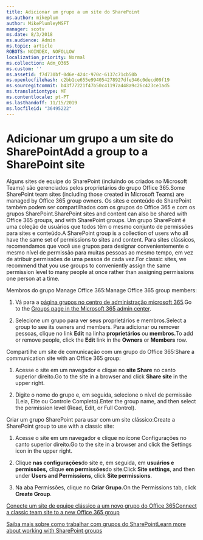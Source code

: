 ```yaml
---
title: Adicionar um grupo a um site do SharePoint
ms.author: mikeplum
author: MikePlumleyMSFT
manager: scotv
ms.date: 8/3/2018
ms.audience: Admin
ms.topic: article
ROBOTS: NOINDEX, NOFOLLOW
localization_priority: Normal
ms.collection: Adm_O365
ms.custom: ''
ms.assetid: f7d730bf-0d6e-424c-970c-6137c71cb50b
ms.openlocfilehash: c2bb1ce655e994054278927dfe346c0decd09f19
ms.sourcegitcommit: b43f77221f47b50c41197a448a9c26c423ce1ad5
ms.translationtype: MT
ms.contentlocale: pt-PT
ms.lasthandoff: 11/15/2019
ms.locfileid: "36495222"
---
```

# <a name="add-a-group-to-a-sharepoint-site"></a><span data-ttu-id="20580-102">Adicionar um grupo a um site do SharePoint</span><span class="sxs-lookup"><span data-stu-id="20580-102">Add a group to a SharePoint site</span></span>

<span data-ttu-id="20580-103">Alguns sites de equipe do SharePoint (incluindo os criados no Microsoft Teams) são gerenciados pelos proprietários do grupo Office 365.</span><span class="sxs-lookup"><span data-stu-id="20580-103">Some SharePoint team sites (including those created in Microsoft Teams) are managed by Office 365 group owners.</span></span> <span data-ttu-id="20580-104">Os sites e conteúdo do SharePoint também podem ser compartilhados com os grupos do Office 365 e com os grupos SharePoint.</span><span class="sxs-lookup"><span data-stu-id="20580-104">SharePoint sites and content can also be shared with Office 365 groups, and with SharePoint groups.</span></span> <span data-ttu-id="20580-105">Um grupo SharePoint é uma coleção de usuários que todos têm o mesmo conjunto de permissões para sites e conteúdo.</span><span class="sxs-lookup"><span data-stu-id="20580-105">A SharePoint group is a collection of users who all have the same set of permissions to sites and content.</span></span> <span data-ttu-id="20580-106">Para sites clássicos, recomendamos que você use grupos para designar convenientemente o mesmo nível de permissão para muitas pessoas ao mesmo tempo, em vez de atribuir permissões de uma pessoa de cada vez.</span><span class="sxs-lookup"><span data-stu-id="20580-106">For classic sites, we recommend that you use groups to conveniently assign the same permission level to many people at once rather than assigning permissions one person at a time.</span></span>
  
<span data-ttu-id="20580-107">Membros do grupo Manage Office 365:</span><span class="sxs-lookup"><span data-stu-id="20580-107">Manage Office 365 group members:</span></span>
  
1. <span data-ttu-id="20580-108">Vá para a [página grupos no centro de administração microsoft 365](https://portal.office.com/adminportal/home#/groups).</span><span class="sxs-lookup"><span data-stu-id="20580-108">Go to the [Groups page in the Microsoft 365 admin center](https://portal.office.com/adminportal/home#/groups).</span></span>
    
2. <span data-ttu-id="20580-109">Selecione um grupo para ver seus proprietários e membros.</span><span class="sxs-lookup"><span data-stu-id="20580-109">Select a group to see its owners and members.</span></span> <span data-ttu-id="20580-110">Para adicionar ou remover pessoas, clique no link **Edit** na linha **proprietários** ou **membros.**</span><span class="sxs-lookup"><span data-stu-id="20580-110">To add or remove people, click the **Edit** link in the **Owners** or **Members** row.</span></span> 
    
<span data-ttu-id="20580-111">Compartilhe um site de comunicação com um grupo do Office 365:</span><span class="sxs-lookup"><span data-stu-id="20580-111">Share a communication site with an Office 365 group:</span></span>
  
1. <span data-ttu-id="20580-112">Acesse o site em um navegador e clique no **site Share** no canto superior direito.</span><span class="sxs-lookup"><span data-stu-id="20580-112">Go to the site in a browser and click **Share site** in the upper right.</span></span> 
    
2. <span data-ttu-id="20580-113">Digite o nome do grupo e, em seguida, selecione o nível de permissão (Leia, Eite ou Controle Completo).</span><span class="sxs-lookup"><span data-stu-id="20580-113">Enter the group name, and then select the permission level (Read, Edit, or Full Control).</span></span>
    
<span data-ttu-id="20580-114">Criar um grupo SharePoint para usar com um site clássico:</span><span class="sxs-lookup"><span data-stu-id="20580-114">Create a SharePoint group to use with a classic site:</span></span>
  
1. <span data-ttu-id="20580-115">Acesse o site em um navegador e clique no ícone Configurações no canto superior direito.</span><span class="sxs-lookup"><span data-stu-id="20580-115">Go to the site in a browser and click the Settings icon in the upper right.</span></span>
    
2. <span data-ttu-id="20580-116">Clique **nas configurações**do site e, em seguida, em **usuários e permissões,** clique **em permissões**do site.</span><span class="sxs-lookup"><span data-stu-id="20580-116">Click **Site settings**, and then under **Users and Permissions**, click **Site permissions**.</span></span>
    
3. <span data-ttu-id="20580-117">Na aba Permissões, clique no **Criar Grupo.**</span><span class="sxs-lookup"><span data-stu-id="20580-117">On the Permissions tab, click **Create Group**.</span></span>
    
[<span data-ttu-id="20580-118">Conecte um site de equipe clássico a um novo grupo do Office 365</span><span class="sxs-lookup"><span data-stu-id="20580-118">Connect a classic team site to a new Office 365 group</span></span>](https://go.microsoft.com/fwlink/?linkid=2008654)
  
[<span data-ttu-id="20580-119">Saiba mais sobre como trabalhar com grupos do SharePoint</span><span class="sxs-lookup"><span data-stu-id="20580-119">Learn more about working with SharePoint groups</span></span>](https://go.microsoft.com/fwlink/?linkid=874658)
  

